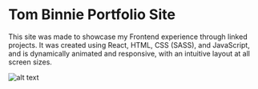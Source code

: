 # Tom Binnie Portfolio Site

This site was made to showcase my Frontend experience through linked projects. It was created using React,
HTML, CSS (SASS), and JavaScript, and is dynamically animated and responsive, with an intuitive layout at all screen sizes.

![alt text](https://github.com/tomkotsu/tomkotsu.github.io/blob/main/screenshots/portfolio-1.PNG)